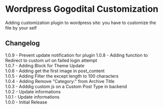 Wordpress Gogodital Customization
==============================

Adding customization plugin to wordpress site: you have to customize the file by your self

## Changelog

1.0.9 - Prevent update notification for plugin
1.0.8 - Adding function to Redirect to custom url on failed login attempt  
1.0.7 - Adding Block for Theme Update  
1.0.6 - Adding get the first image in post_content  
1.0.5 - Adding Filter the except length to 100 characters  
1.0.4 - Adding Remove "Category:" from Archive Title  
1.0.3 - Adddig custom js on a Custom Post Type in backend  
1.0.2 - Update informations   
1.0.1 - Update informations    
1.0.0 - Initial Release
